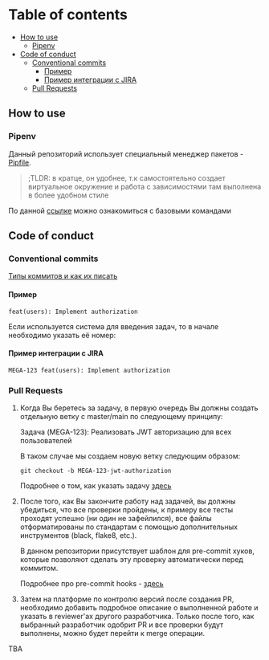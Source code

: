 # Table of contents

  - [How to use](#how-to-use)
    - [Pipenv](#pipenv)
  - [Code of conduct](#code-of-conduct)
    - [Conventional commits](#conventional-commits)
      - [Пример](#пример)
      - [Пример интеграции с JIRA](#пример-интеграции-с-jira)
    - [Pull Requests](#pull-requests)

## How to use

### Pipenv

Данный репозиторий использует специальный менеджер пакетов - [Pipfile]((https://pipenv.pypa.io/en/latest/)).

> ;TLDR: в кратце, он удобнее, т.к самостоятельно создает виртуальное окружение и работа с зависимостями там выполнена в более удобном стиле

По данной [ссылке](https://pipenv.pypa.io/en/latest/basics/) можно ознакомиться с базовыми командами

## Code of conduct

### Conventional commits

[Типы коммитов и как их писать](https://platform.uno/docs/articles/uno-development/git-conventional-commits.html)

#### Пример

`feat(users): Implement authorization`

Если используется система для введения задач, то в начале необходимо указать её номер:

#### Пример интеграции с JIRA

`MEGA-123 feat(users): Implement authorization`

### Pull Requests

1. Когда Вы беретесь за задачу, в первую очередь Вы должны создать отдельную ветку с master/main по следующему принципу:

    Задача (MEGA-123): Реализовать JWT авторизацию для всех пользователей

    В таком случае мы создаем новую ветку следующим образом:

    `git checkout -b MEGA-123-jwt-authorization`

    Подробнее о том, как указать задачу [здесь](https://support.atlassian.com/jira-software-cloud/docs/reference-issues-in-your-development-work/)

2. После того, как Вы закончите работу над задачей, вы должны убедиться, что все проверки пройдены, к примеру все тесты проходят успешно (ни один не зафейлился), все файлы отформатированы по стандартам с помощью дополнительных инструментов (black, flake8, etc.). 

    В данном репозитории присутствует шаблон для pre-commit хуков, которые позволяют сделать эту проверку автоматически перед коммитом. 

    Подробнее про pre-commit hooks - [здесь](https://pre-commit.com/)

3. Затем на платформе по контролю версий после создания PR, необходимо добавить подробное описание о выполненной работе и указать в reviewer'ах другого разработчика. Только после того, как выбранный разработчик одобрит PR и все проверки будут выполнены, можно будет перейти к merge операции.

TBA